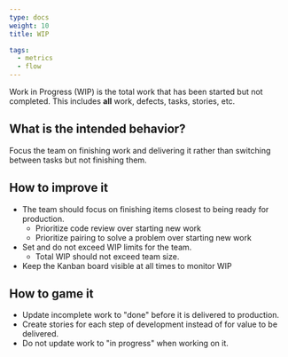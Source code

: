 ```yaml
---
type: docs
weight: 10
title: WIP

tags:
  - metrics
  - flow
---
```


Work in Progress (WIP) is the total work that has been started but not
completed. This includes **all** work, defects, tasks, stories, etc.

## What is the intended behavior?

Focus the team on finishing work and delivering it rather than switching between tasks but not finishing them.

## How to improve it

- The team should focus on finishing items closest to being ready for
  production.
  - Prioritize code review over starting new work
  - Prioritize pairing to solve a problem over starting new work
- Set and do not exceed WIP limits for the team.
  - Total WIP should not exceed team size.
- Keep the Kanban board visible at all times to monitor WIP

## How to game it

- Update incomplete work to "done" before it is delivered to production.
- Create stories for each step of development instead of for value to be delivered.
- Do not update work to "in progress" when working on it.

